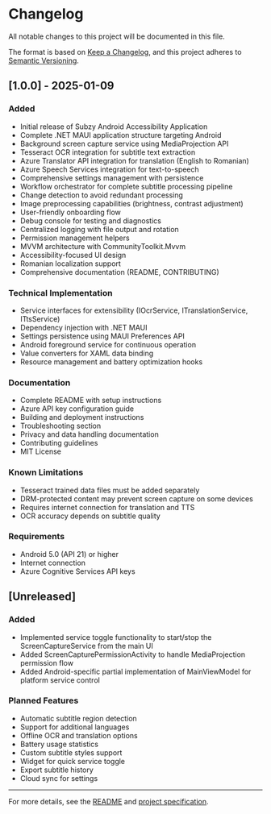 # Changelog

All notable changes to this project will be documented in this file.

The format is based on [Keep a Changelog](https://keepachangelog.com/en/1.0.0/),
and this project adheres to [Semantic Versioning](https://semver.org/spec/v2.0.0.html).

## [1.0.0] - 2025-01-09

### Added
- Initial release of Subzy Android Accessibility Application
- Complete .NET MAUI application structure targeting Android
- Background screen capture service using MediaProjection API
- Tesseract OCR integration for subtitle text extraction
- Azure Translator API integration for translation (English to Romanian)
- Azure Speech Services integration for text-to-speech
- Comprehensive settings management with persistence
- Workflow orchestrator for complete subtitle processing pipeline
- Change detection to avoid redundant processing
- Image preprocessing capabilities (brightness, contrast adjustment)
- User-friendly onboarding flow
- Debug console for testing and diagnostics
- Centralized logging with file output and rotation
- Permission management helpers
- MVVM architecture with CommunityToolkit.Mvvm
- Accessibility-focused UI design
- Romanian localization support
- Comprehensive documentation (README, CONTRIBUTING)

### Technical Implementation
- Service interfaces for extensibility (IOcrService, ITranslationService, ITtsService)
- Dependency injection with .NET MAUI
- Settings persistence using MAUI Preferences API
- Android foreground service for continuous operation
- Value converters for XAML data binding
- Resource management and battery optimization hooks

### Documentation
- Complete README with setup instructions
- Azure API key configuration guide
- Building and deployment instructions
- Troubleshooting section
- Privacy and data handling documentation
- Contributing guidelines
- MIT License

### Known Limitations
- Tesseract trained data files must be added separately
- DRM-protected content may prevent screen capture on some devices
- Requires internet connection for translation and TTS
- OCR accuracy depends on subtitle quality

### Requirements
- Android 5.0 (API 21) or higher
- Internet connection
- Azure Cognitive Services API keys

## [Unreleased]

### Added
- Implemented service toggle functionality to start/stop the ScreenCaptureService from the main UI
- Added ScreenCapturePermissionActivity to handle MediaProjection permission flow
- Added Android-specific partial implementation of MainViewModel for platform service control

### Planned Features
- Automatic subtitle region detection
- Support for additional languages
- Offline OCR and translation options
- Battery usage statistics
- Custom subtitle styles support
- Widget for quick service toggle
- Export subtitle history
- Cloud sync for settings

---

For more details, see the [README](README.md) and [project specification](Specs/project.spec).
